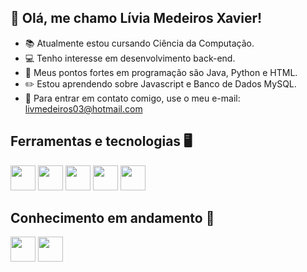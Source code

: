## 👾 Olá, me chamo Lívia Medeiros Xavier!

- 📚 Atualmente estou cursando Ciência da Computação.
- 💻 Tenho interesse em desenvolvimento back-end.
- 🧠 Meus pontos fortes em programação são Java, Python e HTML.
- ✏️ Estou aprendendo sobre Javascript e Banco de Dados MySQL.
- 📧 Para entrar em contato comigo, use o meu e-mail: livmedeiros03@hotmail.com

## Ferramentas e tecnologias 🖥️

<img src="https://cdn.jsdelivr.net/gh/devicons/devicon@latest/icons/java/java-original-wordmark.svg" width="40" height="40"/> <img src="https://cdn.jsdelivr.net/gh/devicons/devicon@latest/icons/python/python-original.svg" width="40" height="40"/> <img src="https://cdn.jsdelivr.net/gh/devicons/devicon@latest/icons/html5/html5-original.svg" width="40" height="40"/> <img src="https://cdn.jsdelivr.net/gh/devicons/devicon@latest/icons/css3/css3-original-wordmark.svg" width="40" height="40"/> <img src="https://cdn.jsdelivr.net/gh/devicons/devicon@latest/icons/git/git-original-wordmark.svg" width="40" height="40"/>
          
## Conhecimento em andamento 🚂

<img src="https://cdn.jsdelivr.net/gh/devicons/devicon@latest/icons/c/c-original.svg" width="40" height="40"/> <img src="https://cdn.jsdelivr.net/gh/devicons/devicon@latest/icons/mysql/mysql-original-wordmark.svg" width="40" height="40"/>
                
